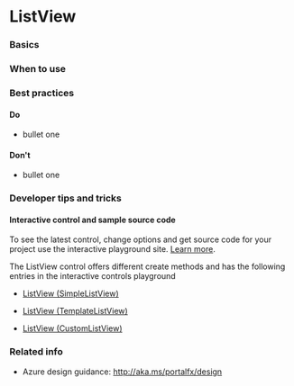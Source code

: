 ﻿# ListView

 
<a name="basics"></a>
### Basics


<!-- TODO get an IMAGE to embed here -->

<!-- TODO get an SAMPLE CODE to embed here -->

 
<a name="when-to-use"></a>
### When to use


 
<a name="best-practices"></a>
### Best practices


<a name="best-practices-do"></a>
#### Do

* bullet one


<a name="best-practices-don-t"></a>
#### Don&#39;t

* bullet one



 
<a name="developer-tips-and-tricks"></a>
### Developer tips and tricks



<a name="developer-tips-and-tricks-interactive-control-and-sample-source-code"></a>
#### Interactive control and sample source code
To see the latest control, change options and get source code for your project use the interactive playground site.  [Learn more](./top-extensions-controls-playground.md).

The ListView control offers different create methods and has the following entries in the interactive controls playground

*  <a href="https://ms.portal.azure.com/?Microsoft_Azure_Playground=true#blade/Microsoft_Azure_Playground/ControlsIndexBlade/ListView_createSimpleListView_Playground" target="_blank">ListView (SimpleListView)</a>

*  <a href="https://ms.portal.azure.com/?Microsoft_Azure_Playground=true#blade/Microsoft_Azure_Playground/ControlsIndexBlade/ListView_createTemplateListView_Playground" target="_blank">ListView (TemplateListView)</a>

*  <a href="https://ms.portal.azure.com/?Microsoft_Azure_Playground=true#blade/Microsoft_Azure_Playground/ControlsIndexBlade/ListView_createCustomListView_Playground" target="_blank">ListView (CustomListView)</a>

 

 
<a name="related-info"></a>
### Related info

* Azure design guidance:  http://aka.ms/portalfx/design


